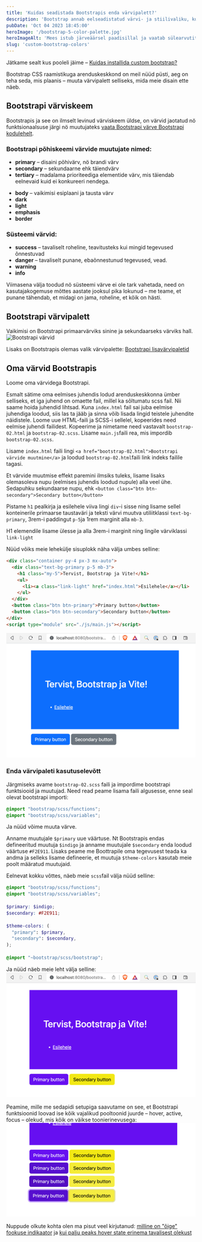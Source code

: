 ```yaml
---
title: 'Kuidas seadistada Bootstrapis enda värvipalett?'
description: 'Bootstrap annab eelseadistatud värvi- ja stiilivaliku, kuid kui tahad rakenduse stiilida oma käe järgi, vajad veidi enamat. Seadista Bootstrap 5 värvipalett.'
pubDate: 'Oct 04 2023 18:45:00'
heroImage: '/bootstrap-5-color-palette.jpg'
heroImageAlt: 'Mees istub järveäärsel paadisillal ja vaatab sülearvutit'
slug: 'custom-bootstrap-colors'
---
```


Jätkame sealt kus pooleli jäime – [Kuidas installida custom bootstrap?](/blog/custom-bootstrap)

Bootstrap CSS raamistikuga arenduskeskkond on meil nüüd püsti, aeg on teha seda, mis plaanis – muuta värvipalett selliseks, mida meie disain ette näeb.

## Bootstrapi värviskeem
Bootstrapis ja see on ilmselt levinud värviskeem üldse, on värvid jaotatud nö funktsionaalsuse järgi nö muutujateks [vaata Bootstrapi värve Bootstrapi kodulehelt](https://getbootstrap.com/docs/5.3/customize/color/).

### Bootstrapi põhiskeemi värvide muutujate nimed:
* **primary** – disaini põhivärv, nö brandi värv
* **secondary** – sekundaarne ehk täiendvärv
* **tertiary** – madalama prioriteediga elementide värv, mis täiendab eelnevaid kuid ei konkureeri nendega.
- **body** – vaikimisi esiplaani ja tausta värv
- **dark**
- **light**
- **emphasis**
- **border**  
  
### Süsteemi värvid:
- **success** – tavaliselt roheline, teavitusteks kui mingid tegevused õnnestuvad
- **danger** – tavaliselt punane, ebaõnnestunud tegevused, vead.
- **warning**
- **info**

Viimasena välja toodud nö süsteemi värve ei ole tark vahetada, need on kasutajakogemuse mõttes aastate jooksul pika lokunud – me teame, et punane tähendab, et midagi on jama, roheline, et kõik on hästi.

## Bootstrapi värvipalett
Vaikimisi on Bootstrapi primaarvärviks sinine ja sekundaarseks värviks hall.
![Bootstrapi värvid](/bootstrap-colors.jpg)

Lisaks on Bootstrapis olemas valik värvipalette: [Bootstrapi lisavärvipaletid](https://getbootstrap.com/docs/5.3/customize/color/#all-colors)

## Oma värvid Bootstrapis
Loome oma värvidega Bootstrapi.

Esmalt sätime oma eelmises juhendis lodud arenduskeskkonna ümber selliseks, et iga juhend on omaette fail, millel ka sõltumatu scss fail. Nii saame hoida juhendid lihtsad. Kuna `index.html` fail sai juba eelmise juhendiga loodud, siis las ta jääb ja sinna võib lisada lingid teistele juhendite näidistele. Loome uue HTML-faili ja SCSS-i sellelel, kopeerides need eelmise juhendi failidest. Kopeerime ja nimetame need vastavalt `bootstrap-02.html` ja `bootstrap-02.scss`. Lisame `main.js`faili rea, mis impordib `bootstrap-02.scss`. 

Lisame `index.html` faili lingi `<a href="bootstrap-02.html">Bootstrapi värvide muutmine</a>` ja loodud `bootstrap-02.html`faili link indeks failile tagasi.

Et värvide muutmise effekt paremini ilmsiks tuleks, lisame lisaks olemasoleva nupu (eelmises juhendis loodud nupule) alla veel ühe. Sedapuhku sekundaarse nupu, ehk `<button class="btn btn-secondary">Secondary button</button>`

Pistame `h1` pealkirja ja esilehele viiva lingi `div`-i sisse ning lisame sellel konteinerile primaarse taustaväri ja teksti värvi muutva utiliitklassi `text-bg-primary`, 3rem-i paddingut `p-5`ja 1rem marginit alla `mb-3`.

H1 elemendile lisame ülesse ja alla 3rem-i marginit ning lingile värviklassi `link-light`

Nüüd võiks meie lehekülje sisuplokk näha välja umbes selline:
```html
<div class="container py-4 px-3 mx-auto">
  <div class="text-bg-primary p-5 mb-3">
    <h1 class="my-5">Tervist, Bootstrap ja Vite!</h1>
    <ul>
      <li><a class="link-light" href="index.html">Esilehele</a></li>
    </ul>
  </div>
  <button class="btn btn-primary">Primary button</button>
  <button class="btn btn-secondary">Secondary button</button>
</div>
<script type="module" src="./js/main.js"></script>
```
![bootstrap](/public/bootstrap-colors-2.jpg)

### Enda värvipaleti kasutuselevõtt
Järgmiseks avame `bootstrap-02.scss` faili ja impordime bootstrapi funktsiooid ja muutujad. Need read peame lisama faili algusesse, enne seal olevat bootstrapi importi:
```scss
@import "bootstrap/scss/functions";
@import "bootstrap/scss/variables";
```
Ja nüüd võime muuta värve.

Anname muutujale `$primary` uue väärtuse. Nt Bootstrapis endas defineeritud muutuja `$indigo` ja anname muutujale `$secondary` enda loodud väärtuse `#F2E911`. Lisaks peame me Boottrapile oma tegevusest teada ka andma ja selleks lisame defineerie, et muutuja `$theme-colors` kasutab meie poolt määratud muutujaid.

Eelnevat kokku võttes, näeb meie `scss`fail välja nüüd selline:
```scss
@import "bootstrap/scss/functions";
@import "bootstrap/scss/variables";

$primary: $indigo;
$secondary: #F2E911;

$theme-colors: (
  "primary": $primary,
  "secondary": $secondary,
);

@import "~bootstrap/scss/bootstrap";
```
Ja nüüd näeb meie leht välja selline:
![Bootstrap muudetud värvidega](/public/bootstrap-colors-3.jpg)

Peamine, mille me sedapidi setupiga saavutame on see, et Bootstrapi funktsioonid loovad ise kõik vajalikud pooltoonid juurde – hover, active, focus – olekud, mis kõik on väikse toonierinevusega:
![Bootstrap muudetud värvidega olekud](/public/bootstrap-colors-4.jpg)

Nuppude olkute kohta olen ma pisut veel kirjutanud:
[milline on "õige" fookuse indikaator](https://vilejakell.studio/wcag-fookus-olek) ja [kui palju peaks hover state erinema tavalisest olekust](https://vilejakell.studio/hover-state-wcag)